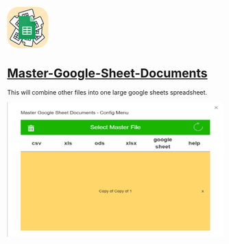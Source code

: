 

![Master Google sheets documents icon](https://github.com/brendena/Master-Google-Sheet-Documents/blob/master/Images/96x96.png?raw=true)

#  [Master-Google-Sheet-Documents](https://chrome.google.com/webstore/detail/master-google-sheet-docum/amnjjofdafcmiiphbcednijdgilanefn?hl=en)

This will combine other files into one large google sheets spreadsheet.

![Example of page](https://github.com/brendena/Master-Google-Sheet-Documents/blob/master/Images/Example1280by800.PNG?raw=true)
